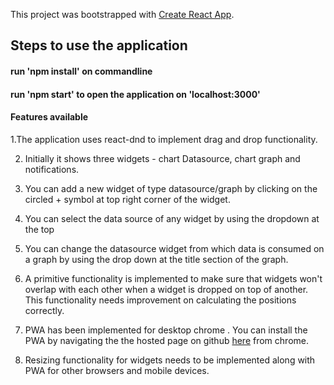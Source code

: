 This project was bootstrapped with [Create React App](https://github.com/facebook/create-react-app).

## Steps to use the application

#### run 'npm install' on commandline
#### run 'npm start' to open the application on 'localhost:3000'


#### Features available

1.The application uses react-dnd to implement drag and drop functionality.

2. Initially it shows three widgets - chart Datasource, chart graph and notifications.

3. You can add a new widget of type datasource/graph by clicking on the circled + symbol at top right corner of the widget.

4. You can select the data source of any widget by using the dropdown at the top

5. You can change the datasource widget from which data is consumed on a graph by using the drop down at the title section of the graph.

6. A primitive functionality is implemented to make sure that widgets won't overlap with each other when a widget is dropped on top of another. This functionality needs improvement on calculating the positions correctly.

7. PWA has been implemented for desktop chrome . You can install the PWA by navigating the the hosted page on github [here](https://johnconnor31.github.io/workSpaceDashboard/) from chrome.

8. Resizing functionality for widgets needs to be implemented along with PWA for other browsers and mobile devices.
